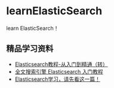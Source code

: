 # learnElasticSearch
learn ElasticSearch！

## 精品学习资料

+ [Elasticsearch教程-从入门到精通（转）](https://www.cnblogs.com/ajianbeyourself/p/5529575.html)
+ [全文搜索引擎 Elasticsearch 入门教程](http://www.ruanyifeng.com/blog/2017/08/elasticsearch.html)
+ [Elasticsearch学习，请先看这一篇！](https://blog.csdn.net/makang110/article/details/80596017)
